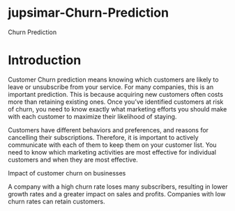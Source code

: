 # jupsimar-Churn-Prediction
Churn Prediction
# Introduction
Customer Churn prediction means knowing which customers are likely to leave or unsubscribe from your service. For many companies, this is an important prediction. This is because acquiring new customers often costs more than retaining existing ones. Once you’ve identified customers at risk of churn, you need to know exactly what marketing efforts you should make with each customer to maximize their likelihood of staying.

Customers have different behaviors and preferences, and reasons for cancelling their subscriptions. Therefore, it is important to actively communicate with each of them to keep them on your customer list. You need to know which marketing activities are most effective for individual customers and when they are most effective.

Impact of customer churn on businesses

A company with a high churn rate loses many subscribers, resulting in lower growth rates and a greater impact on sales and profits. Companies with low churn rates can retain customers.
